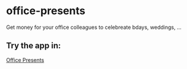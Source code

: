 # office-presents

Get money for your office colleagues to celebreate bdays, weddings, ...

## Try the app in:

[Office Presents](http://pearpages.github.io/office-presents)
